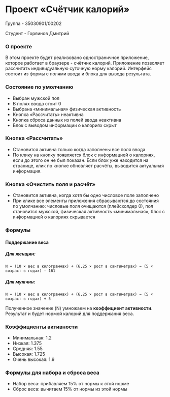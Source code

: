 # Проект «Счётчик калорий»
Группа - 35030901/00202

Студент - Горяинов Дмитрий
### О проекте
В этом проекте будет реализовано одностраничное приложение, которое работает в браузере - счётчик калорий.
Приложение позволяет рассчитать индивидуальную суточную норму калорий.
Интерфейс состоит из формы с полями ввода и блока для вывода результата.
### Состояние по умолчанию
- Выбран мужской пол
- В полях ввода стоит 0
- Выбрана «минимальная» физическая активность
- Кнопка «Рассчитать» неактивна
- Кнопка сброса данных из полей ввода неактивна
- Блок с выводом информации о калориях скрыт
### Кнопка «Рассчитать»
- Становится активна только когда заполнены все поля ввода
- По клику на кнопку появляется блок с информацией о калориях, если до этого он не был показан.
Если блок уже находится на странице, клик по кнопке обновляет расчёты, выводится актуальная информация.
### Кнопка «Очистить поля и расчёт»
- Становится активна, когда хотя бы одно числовое поле заполнено
- При клике все элементы приложения сбрасываются до состояния по умолчанию: числовые поля очищаются (плейсхолдер 0),
пол становится мужской, физическая активность «минимальная», блок с информацией о калориях скрывается
### Формулы
#### Поддержание веса
##### Для женщин:
```
N = (10 × вес в килограммах) + (6,25 × рост в сантиметрах) − (5 × возраст в годах) − 161
```
##### Для мужчин:
```
N = (10 × вес в килограммах) + (6,25 × рост в сантиметрах) − (5 × возраст в годах) + 5
```
Полученное значение (N) умножаем на **коэффициент активности**. Результат и будет нормой калорий для поддержания веса.
### Коэффициенты активности
- Минимальная: 1.2
- Низкая: 1.375
- Средняя: 1.55
- Высокая: 1.725
- Очень высокая: 1.9
### Формулы для набора и сброса веса
- Набор веса: прибавляем 15% от нормы к этой норме
- Сброс веса: вычитаем 15% от нормы из этой нормы
